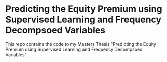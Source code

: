 # Predicting the Equity Premium using Supervised Learning and Frequency Decompsoed Variables
This repo contains the code to my Masters Thesis "Predicting the Equity Premium using Supervised Learning and Frequency Decompsoed Variables".
